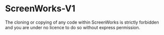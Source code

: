 # ScreenWorks-V1

The cloning or copying of any code within ScreenWorks is strictly forbidden and you are under no licence to do so without express permission.
